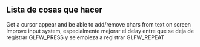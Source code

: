 ## Lista de cosas que hacer

Get a cursor appear and be able to add/remove chars from text on screen
Improve input system, especialmente mejorar el delay entre que se deja de registrar GLFW\_PRESS y se empieza a registrar GLFW\_REPEAT

